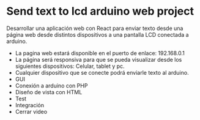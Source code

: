 # Send text to lcd arduino web project

Desarrollar una aplicación web con React para enviar texto desde una página web desde distintos dispositivos a una pantalla LCD conectada a arduino. 

- La pagina web estará disponible en el puerto de enlace: 192.168.0.1
- La página será responsiva para que se pueda visualizar desde los siguientes dispositivos: Celular, tablet y pc. 
- Cualquier dispositivo que se conecte podrá enviarle texto al arduino.
- GUI
- Conexión a arduino con PHP
- Diseño de vista con HTML
- Test
- Integración
- Cerrar video